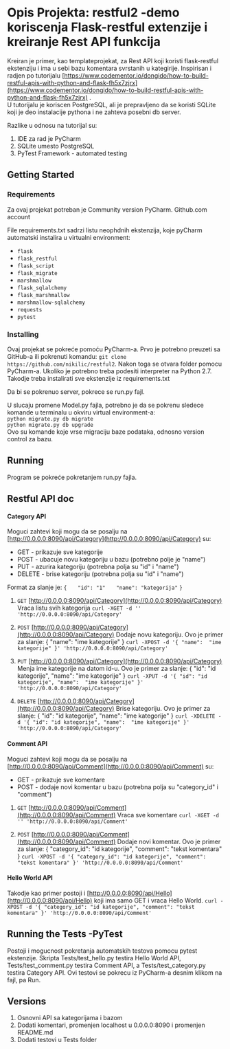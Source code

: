 # Opis Projekta: restful2 -demo koriscenja Flask-restful extenzije i kreiranje Rest API funkcija
Kreiran  je primer, kao templateprojekat, za Rest API koji koristi flask-restful ekstenziju i ima u sebi bazu komentara svrstanih u kategirije. Inspirisan i radjen po tutorijalu [https://www.codementor.io/dongido/how-to-build-restful-apis-with-python-and-flask-fh5x7zjrx](https://www.codementor.io/dongido/how-to-build-restful-apis-with-python-and-flask-fh5x7zjrx) .  
U tutorijalu je koriscen PostgreSQL, ali je prepravljeno da se koristi SQLite koji je deo instalacije pythona i ne zahteva posebni db server.

Razlike u odnosu na tutorijal su:

1. IDE za rad je  PyCharm
2. SQLite umesto PostgreSQL
3. PyTest Framework - automated testing

## Getting Started

### Requirements
Za ovaj projekat potreban je Community version PyCharm.
Github.com account

File requirements.txt sadrzi listu neophdnih ekstenzija, koje pyCharm automatski instalira u virtualni environment:
- `flask`
- `flask_restful`
- `flask_script`
- `flask_migrate`
- `marshmallow`
- `flask_sqlalchemy`
- `flask_marshmallow`
- `marshmallow-sqlalchemy`
- `requests`
- `pytest`

### Installing
Ovaj projekat se pokreće pomoću PyCharm-a. Prvo je potrebno preuzeti sa GitHub-a ili pokrenuti komandu: `git clone https://github.com/nikilic/restful2`.
Nakon toga se otvara folder pomocu PyCharm-a. Ukoliko je potrebno treba podesiti interpreter na Python 2.7. Takodje treba instalirati sve ekstenzije iz requirements.txt

Da bi se pokrenuo server, pokrece se run.py fajl.

U slucaju promene Model.py fajla, potrebno je da se pokrenu sledece komande u terminalu u okviru virtual environment-a:  
`python migrate.py db migrate`  
`python migrate.py db upgrade`  
Ovo su komande koje vrse migraciju baze podataka, odnosno version control za bazu.

## Running
Program se pokreće pokretanjem run.py fajla.

## Restful API doc
#### Category API
Moguci zahtevi koji mogu da se posalju na [http://0.0.0.0:8090/api/Category](http://0.0.0.0:8090/api/Category) su:

- GET - prikazuje sve kategorije
- POST - ubacuje novu kategoriju u bazu (potrebno polje je "name")
- PUT - azurira kategoriju (potrebna polja su "id" i "name")
- DELETE - brise kategoriju (potrebna polja su "id" i "name")

Format za slanje je:
`{`
`	"id": "1"`
`	"name": "kategorija"`
`}`

1. `GET` [http://0.0.0.0:8090/api/Category](http://0.0.0.0:8090/api/Category)
Vraca listu svih kategorija 
`curl -XGET -d '' 'http://0.0.0.0:8090/api/Category'`

2. `POST` [http://0.0.0.0:8090/api/Category](http://0.0.0.0:8090/api/Category)
Dodaje novu kategoriju. Ovo je primer za slanje:
{
"name": "ime kategorije"
}
`curl -XPOST -d '{ "name":  "ime kategorije" }' 'http://0.0.0.0:8090/api/Category'`

3. `PUT` [http://0.0.0.0:8090/api/Category](http://0.0.0.0:8090/api/Category)
Menja ime kategorije na datom id-u. Ovo je primer za slanje:
{
"id": "id kategorije",
"name": "ime kategorije"
}
`curl -XPUT -d '{ "id": "id kategorije", "name":  "ime kategorije" }' 'http://0.0.0.0:8090/api/Category'`

4. `DELETE` [http://0.0.0.0:8090/api/Category](http://0.0.0.0:8090/api/Category)
Brise kategoriju. Ovo je primer za slanje:
{
"id": "id kategorije",
"name": "ime kategorije"
}
`curl -XDELETE -d '{ "id": "id kategorije", "name":  "ime kategorije" }' 'http://0.0.0.0:8090/api/Category'`

#### Comment API
Moguci zahtevi koji mogu da se posalju na [http://0.0.0.0:8090/api/Comment](http://0.0.0.0:8090/api/Comment) su:

- GET - prikazuje sve komentare
- POST - dodaje novi komentar u bazu (potrebna polja su "category_id" i "comment")

1. `GET` [http://0.0.0.0:8090/api/Comment](http://0.0.0.0:8090/api/Comment)
Vraca sve komentare
`curl -XGET -d '' 'http://0.0.0.0:8090/api/Comment'`

2. `POST` [http://0.0.0.0:8090/api/Comment](http://0.0.0.0:8090/api/Comment)
Dodaje novi komentar. Ovo je primer za slanje:
{
"category_id": "id kategorije",
"comment": "tekst komentara"
}
`curl -XPOST -d '{ "category_id": "id kategorije", "comment": "tekst komentara" }' 'http://0.0.0.0:8090/api/Comment'`

#### Hello World API
Takodje kao primer postoji i [http://0.0.0.0:8090/api/Hello](http://0.0.0.0:8090/api/Hello) koji ima samo GET i vraca Hello World.
`curl -XPOST -d '{ "category_id": "id kategorije", "comment": "tekst komentara" }' 'http://0.0.0.0:8090/api/Comment'`

## Running the Tests -PyTest
Postoji i mogucnost pokretanja automatskih testova pomocu pytest ekstenzije. Skripta Tests/test_hello.py testira Hello World API, Tests/test_comment.py testira Comment API, a Tests/test_category.py testira Category API.
Ovi testovi se pokrecu iz PyCharm-a desnim klikom na fajl, pa Run.

## Versions
1. Osnovni API sa kategorijama i bazom
2. Dodati komentari, promenjen localhost u 0.0.0.0:8090 i promenjen README.md
3. Dodati testovi u Tests folder
